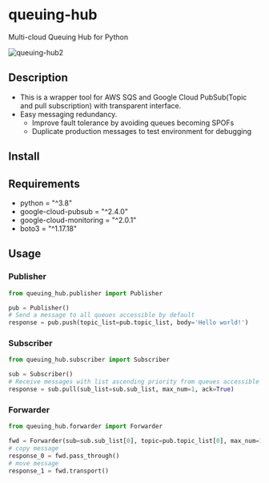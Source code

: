 # queuing-hub

Multi-cloud Queuing Hub for Python

![queuing-hub2](https://github.com/tosh223/py-queuing-hub/blob/main/drawio/queuing_hub2.svg)

## Description

- This is a wrapper tool for AWS SQS and Google Cloud PubSub(Topic and pull subscription) with transparent interface.
- Easy messaging redundancy.
    - Improve fault tolerance by avoiding queues becoming SPOFs
    - Duplicate production messages to test environment for debugging

## Install

## Requirements

- python = "^3.8"
- google-cloud-pubsub = "^2.4.0"
- google-cloud-monitoring = "^2.0.1"
- boto3 = "^1.17.18"

## Usage

### Publisher

```py
from queuing_hub.publisher import Publisher

pub = Publisher()
# Send a message to all queues accessible by default
response = pub.push(topic_list=pub.topic_list, body='Hello world!')
```

### Subscriber

```py
from queuing_hub.subscriber import Subscriber

sub = Subscriber()
# Receive messages with list ascending priority from queues accessible by default
response = sub.pull(sub_list=sub.sub_list, max_num=1, ack=True)
```

### Forwarder

```py
from queuing_hub.forwarder import Forwarder

fwd = Forwarder(sub=sub.sub_list[0], topic=pub.topic_list[0], max_num=1)
# copy message
response_0 = fwd.pass_through()
# move message
response_1 = fwd.transport()
```
